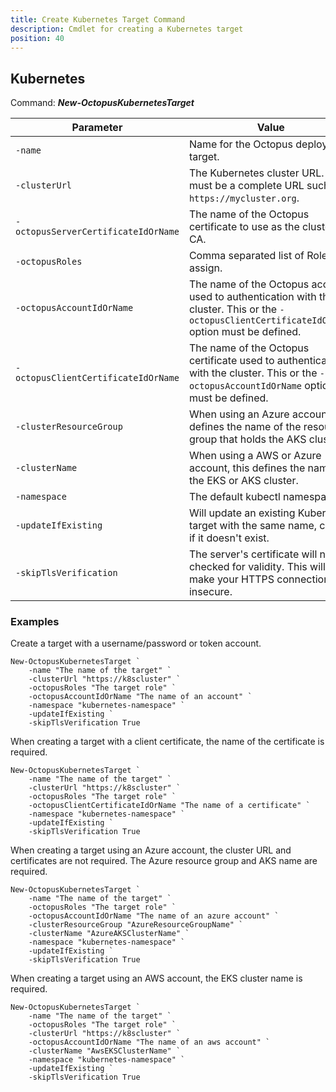 ```yaml
---
title: Create Kubernetes Target Command
description: Cmdlet for creating a Kubernetes target
position: 40
---
```


## Kubernetes
Command: **_New-OctopusKubernetesTarget_**

| Parameter                     | Value                                                                                   |
| ------------------------------| --------------------------------------------------------------------------------------- |
| `-name`  |  Name for the Octopus deployment target.  |
| `-clusterUrl`   | The Kubernetes cluster URL. This must be a complete URL such as `https://mycluster.org`.  |
| `-octopusServerCertificateIdOrName`   |  The name of the Octopus certificate to use as the cluster CA.  |
| `-octopusRoles`    | Comma separated list of Roles to assign.   |
| `-octopusAccountIdOrName`   |  The name of the Octopus account used to authentication with the cluster. This or the `-octopusClientCertificateIdOrName` option must be defined. |
|  `-octopusClientCertificateIdOrName`   |  The name of the Octopus certificate used to authentication with the cluster. This or the `-octopusAccountIdOrName` option must be defined. |
| `-clusterResourceGroup`   | When using an Azure account, this defines the name of the resource group that holds the AKS cluster.  |
|  `-clusterName`    | When using a AWS or Azure account, this defines the name of the EKS or AKS cluster.  |
| `-namespace`   | The default kubectl namespace.  |
| `-updateIfExisting`    | Will update an existing Kubernetes target with the same name, create if it doesn't exist.  |
| `-skipTlsVerification`   | The server's certificate will not be checked for validity. This will make your HTTPS connections insecure.  |

### Examples

Create a target with a username/password or token account.

```
New-OctopusKubernetesTarget `
    -name "The name of the target" `
    -clusterUrl "https://k8scluster" `
    -octopusRoles "The target role" `
    -octopusAccountIdOrName "The name of an account" `
    -namespace "kubernetes-namespace" `
    -updateIfExisting `
    -skipTlsVerification True
```

When creating a target with a client certificate, the name of the certificate is required.

```
New-OctopusKubernetesTarget `
    -name "The name of the target" `
    -clusterUrl "https://k8scluster" `
    -octopusRoles "The target role" `
    -octopusClientCertificateIdOrName "The name of a certificate" `
    -namespace "kubernetes-namespace" `
    -updateIfExisting `
    -skipTlsVerification True
```

When creating a target using an Azure account, the cluster URL and certificates are not required. The Azure resource group and AKS name are required.

```
New-OctopusKubernetesTarget `
    -name "The name of the target" `
    -octopusRoles "The target role" `
    -octopusAccountIdOrName "The name of an azure account" `
    -clusterResourceGroup "AzureResourceGroupName" `
    -clusterName "AzureAKSClusterName" `
    -namespace "kubernetes-namespace" `
    -updateIfExisting `
    -skipTlsVerification True
```

When creating a target using an AWS account, the EKS cluster name is required.

```
New-OctopusKubernetesTarget `
    -name "The name of the target" `
    -octopusRoles "The target role" `
    -clusterUrl "https://k8scluster" `
    -octopusAccountIdOrName "The name of an aws account" `
    -clusterName "AwsEKSClusterName" `
    -namespace "kubernetes-namespace" `
    -updateIfExisting `
    -skipTlsVerification True
```
